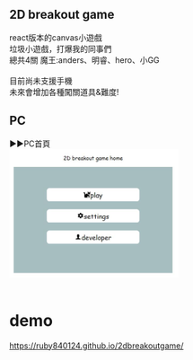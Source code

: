 ## 2D breakout game
react版本的canvas小遊戲<br>
垃圾小遊戲，打爆我的同事們<br>
總共4關 魔王:anders、明睿、hero、小GG<br><br>
目前尚未支援手機<br>
未來會增加各種闖關道具&難度!<br>

## PC
▶▶PC首頁<br>
<img src="https://github.com/ruby840124/2dbreakoutgame/blob/master/snapshot/1.JPG" width="60%" height="80%"> <br><br>

# demo
https://ruby840124.github.io/2dbreakoutgame/
